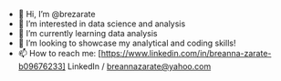 - 👋 Hi, I’m @brezarate
- 👀 I’m interested in data science and analysis 
- 🌱 I’m currently learning data analysis
- 💞️ I’m looking to showcase my analytical and coding skills!
- 📫 How to reach me: [https://www.linkedin.com/in/breanna-zarate-b09676233] LinkedIn / breannazarate@yahoo.com 

<!---
brezarate/brezarate is a ✨ special ✨ repository because its `README.md` (this file) appears on your GitHub profile.
You can click the Preview link to take a look at your changes.
--->
